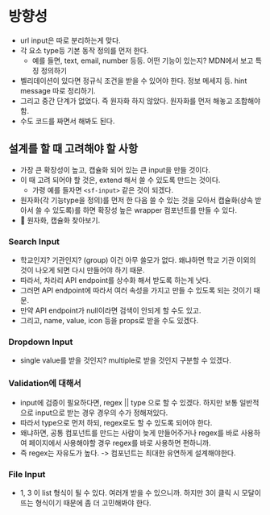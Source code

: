 # 방향성

- url input은 따로 분리하는게 맞다.
- 각 요소 type등 기본 동작 정의를 먼저 한다.
  - 예를 들면, text, email, number 등등. 어떤 기능이 있는지? MDN에서 보고 특징 정의하기
- 벨리데이션이 있다면 정규식 조건을 받을 수 있어야 한다. 정보 메세지 등. hint message 따로 정리하기.
- 그리고 중간 단계가 없었다. 즉 원자화 하지 않았다. 원자화를 먼저 해놓고 조합해야 함.
- 수도 코드를 짜면서 해봐도 된다.



## 설계를 할 때 고려해야 할 사항

- 가장 큰 확장성이 높고, 캡슐화 되어 있는 큰 input을 만들 것이다.
- 이 때 고려 되어야 할 것은, extend 해서 쓸 수 있도록 만드는 것이다.
  - 가령 예를 들자면 `<sf-input>` 같은 것이 되겠다.
- 원자화(각 기능type을 정의)를 먼저 한 다음 쓸 수 있는 것을 모아서 캡슐화(상속 받아서 쓸 수 있도록)를 하면 확장성 높은 wrapper 컴포넌트를 만들 수 있다.
- 📌 원자화, 캡슐화 찾아보기.



### Search Input

- 학교인지? 기관인지? (group) 이건 아무 쓸모가 없다. 왜냐하면 학교 기관 이외의 것이 나오게 되면 다시 만들어야 하기 때문.
- 따라서, 차라리 API endpoint를 상수화 해서 받도록 하는게 낫다.
- 그러면 API endpoint에 따라서 여러 속성을 가지고 만들 수 있도록 되는 것이기 때문.
- 만약 API endpoint가 null이라면 검색이 안되게 할 수도 있고.
- 그리고, name, value, icon 등을 props로 받을 수도 있겠다.



### Dropdown Input

- single value를 받을 것인지? multiple로 받을 것인지 구분할 수 있겠다.



### Validation에 대해서

- input에 검증이 필요하다면, regex || type 으로 할 수 있겠다. 하지만 보통 일반적으로 input으로 받는 경우 경우의 수가 정해져있다.
- 따라서 type으로 먼저 하되, regex로도 할 수 있도록 되어야 한다.
- 왜냐하면, 공통 컴포넌트를 만드는 사람이 늦게 만들어주거나 regex를 바로 사용하여 페이지에서 사용해야할 경우 regex를 바로 사용하면 편하니까.
- 즉 regex는 자유도가 높다. -> 컴포넌트는 최대한 유연하게 설계해야한다.



### File Input

- 1, 3 이 list 형식이 될 수 있다. 여러개 받을 수 있으니까. 하지만 3이 클릭 시 모달이 뜨는 형식이기 때문에 좀 더 고민해봐야 한다.


